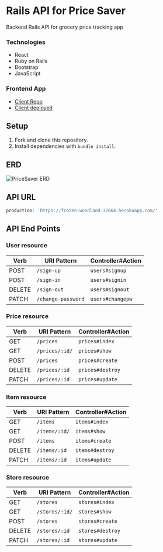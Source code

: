 # Rails API for Price Saver

Backend Rails API for grocery price tracking app

### Technologies

- React
- Ruby on Rails
- Bootstrap
- JavaScript

### Frontend App
- [Client Repo](https://github.com/jingjielim/price-saver)
- [Client deployed](https://jingjielim.github.io/price-saver/)

## Setup
1. Fork and clone this repository.
2. Install dependencies with `bundle install`.

## ERD
![PriceSaver ERD](https://user-images.githubusercontent.com/16698481/78325596-12b16e80-7546-11ea-8c12-c08d9c17ccd1.png)

## API URL

```js
production: 'https://frozen-woodland-37664.herokuapp.com/'
```
## API End Points

### User resource

| Verb   | URI Pattern            | Controller#Action |
|--------|------------------------|-------------------|
| POST   | `/sign-up`             | `users#signup`    |
| POST   | `/sign-in`             | `users#signin`    |
| DELETE | `/sign-out`            | `users#signout`   |
| PATCH  | `/change-password`     | `users#changepw`  |

### Price resource
| Verb   | URI Pattern     | Controller#Action |
|--------|-----------------|-------------------|
| GET    | `/prices`       | `prices#index`    |
| GET    | `/prices/:id/`  | `prices#show`     |
| POST   | `/prices`       | `prices#create`   |
| DELETE | `/prices/:id`   | `prices#destroy`  |
| PATCH  | `/prices/:id`   | `prices#update`   |


### Item resource
| Verb   | URI Pattern     | Controller#Action |
|--------|-----------------|-------------------|
| GET    | `/items`       | `items#index`    |
| GET    | `/items/:id/`  | `items#show`     |
| POST   | `/items`       | `items#create`   |
| DELETE | `/items/:id`   | `items#destroy`  |
| PATCH  | `/items/:id`   | `items#update`   |

### Store resource
| Verb   | URI Pattern     | Controller#Action |
|--------|-----------------|-------------------|
| GET    | `/stores`       | `stores#index`    |
| GET    | `/stores/:id/`  | `stores#show`     |
| POST   | `/stores`       | `stores#create`   |
| DELETE | `/stores/:id`   | `stores#destroy`  |
| PATCH  | `/stores/:id`   | `stores#update`   |
